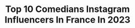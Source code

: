 ---
title: Top 10 Comedians Instagram Influencers In France In 2023
description: >-
  Find top comedians Instagram influencers in France in 2023. Most popular hashtags: #love #comedian #comedy.
platform: Instagram
hits: 250
text_top: Discover the best Instagram influencers on inBeat.
text_bottom: Our search engine holds 250 Instagram influencers like this in France for you to connect with.
profiles:
  - username: "sukhojla"
    fullname: >-
      Sukh Ojla
    bio: >-
      Comedian | Actress | Writer | 🎤 BBC Asian Network 📺 Class Dismissed Work enquiries: info@sukhojla.com ⭐ LIFE SUKHS TOUR POSTPONED UNTIL AUTUMN 2021⭐
    location: "France"
    followers: 7600
    engagement: 1006
    commentsToLikes: 0.115796
    id: ckaotxnqfxyn60i78uo371mb7
    verified: false
    hashtags: "#comedy, #love, #comedian, #punjabi"
  - username: "sebmellia"
    fullname: >-
      Seb Mellia
    bio: >-
      - Stand up comedian - 🎭🎙🇫🇷
    location: "France"
    followers: 125940
    engagement: 341
    commentsToLikes: 0.016826
    id: ck55ku3fa03lw0i114yokhdf5
    verified: true
    hashtags: "#geneve, #ducati, #panigale"
  - username: "merouane_guerouabi_"
    fullname: >-
      Merouane Guerouabi
    bio: >-
      Comedian 📩 contact.merouaneguerouabi@gmail.com
    location: "France"
    followers: 2614202
    engagement: 371
    commentsToLikes: 0.052741
    id: ck6ufvwb2zfu30j717gw61xy0
    verified: false
    hashtags: ""
  - username: "doneljacksman"
    fullname: >-
      doneljacksman
    bio: >-
      Stand-up comedian/actor & writer 📺 TV host : « Surprise sur prise » @france2 @francetelevisions En tournée ici : 👇🏿👇🏿👇🏿
    location: "France"
    followers: 82637
    engagement: 294
    commentsToLikes: 0.048552
    id: ck14lei5cua280i19qf3v1eh6
    verified: true
    hashtags: "#standup, #ensemble, #arretezca, #television"
  - username: "sayfou_dn"
    fullname: >-
      Saif Eddinne🇹🇳🇸🇦
    bio: >-
      ⚛Tunisiane 🇹🇳 ⚛ Comedian ⚛compte officiel ⚛ I live Saudia Arabia 🇸🇦
    location: "France"
    followers: 31509
    engagement: 9
    commentsToLikes: 0.016666
    id: ck0w10nrzgz230i19bygz6vni
    verified: false
    hashtags: ""
  - username: "sagalove_officiel"
    fullname: >-
      Saga Love
    bio: >-
      🌍❤️ 🤳🏾🍿Votre talk show tous les Vendredi 22h 🏆#Best African Comedian hired for Africa 2020 📩 Niamke_chris@hotmail.fr
    location: "France"
    followers: 184445
    engagement: 444
    commentsToLikes: 0.025617
    id: ck5byb3x4othn0i11sssn6xww
    verified: false
    hashtags: "#bienjouer, #nonstoppeople, #free, #liguedeschampions"
  - username: "chloelafricaine"
    fullname: >-
      Chloelafricaine
    bio: >-
      Actrice / Comedian/Model/👸🏽 8ans/years | Love to express myself in Lingala #ezayakoyinda 🌍 🇨🇩🇳🇱 📧chloelafricaine@gmail.com Abonnez vous 😉 ⬇️
    location: "France"
    followers: 38168
    engagement: 449
    commentsToLikes: 0.012398
    id: ck14jtv4ym5pe0i19gsekr8cv
    verified: false
    hashtags: "#banacongo, #congiyabiso, #mwanamboka, #kidsmodel"
  - username: "nidhal.saadi.officiel"
    fullname: >-
      Nidhal Saadi
    bio: >-
      ▪️www.nidhalsaadi.com ▪️Actor - Comedian - Tv host
    location: "France"
    followers: 2408940
    engagement: 207
    commentsToLikes: 0.009496
    id: ck8t3w7po4pti0j78e0su3vc2
    verified: true
    hashtags: "#calvinklein, #dowhatyoucant, #samsung, #sayeb"
  - username: "gadelmalehmania"
    fullname: >-
      Gad Elmaleh
    bio: >-
      🇫🇷 Compte d'actualité de l'humoriste Gad Elmaleh 🇺🇸 Updates account of comedian Gad Elmaleh 🌏 Twitter : @GadElmalehMania
    location: "France"
    followers: 33102
    engagement: 191
    commentsToLikes: 0.032558
    id: ck5c4gxyc1c080i11nw77zam5
    verified: false
    hashtags: "#dailleurs, #jazz, #deccarecords, #jazzmusic"
  - username: "cedricdoumbe"
    fullname: >-
      The Best🥇الحمد لله
    bio: >-
      🏆|Current Kick Boxing World Champion (11x) 🎥|Actor, Comedian ⚔️|Defender of women #BeAMan 🥑|@nutrimuscle and @seazon Athlete (get your-30% off)
    location: "France"
    followers: 231612
    engagement: 276
    commentsToLikes: 0.013571
    id: ck6tqcy8sqqfd0j712b70xkpc
    verified: true
    hashtags: "#instagram, #instagood, #bodybuilding, #mma"
---